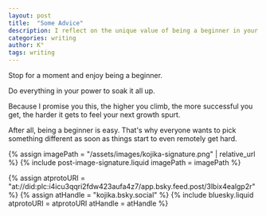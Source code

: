 ```yaml
---
layout: post
title:  "Some Advice"
description: I reflect on the unique value of being a beginner in your craft. While many rush to move beyond this stage as soon as challenges arise, I emphasize how the early learning phase offers special opportunities for growth and development that become rarer as you advance. I encourage writers to embrace and appreciate their beginner status, as each new level of mastery makes transformative growth spurts increasingly difficult to achieve.
categories: writing
author: K°
tags: writing
---
```


Stop for a moment and enjoy being a beginner.

Do everything in your power to soak it all up.

Because I promise you this, the higher you climb, the more successful you get, the harder it gets to feel your next growth spurt.

After all, being a beginner is easy. That's why everyone wants to pick something different as soon as things start to even remotely get hard.

<!-- signature -->
{% assign imagePath = "/assets/images/kojika-signature.png" | relative_url %}
{% include post-image-signature.liquid imagePath = imagePath %}

<!-- comments -->
{% assign atprotoURI = "at://did:plc:i4icu3qqri2fdw423aufa4z7/app.bsky.feed.post/3lbix4ealgp2r" %}
{% assign atHandle = "kojika.bsky.social" %}
{% include bluesky.liquid atprotoURI = atprotoURI atHandle = atHandle %}